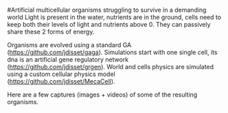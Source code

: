#Artificial multicellular organisms struggling to survive in a demanding world
Light is present in the water, nutrients are in the ground, cells need to keep both their levels of light and nutrients above 0. They can passively share these 2 forms of energy. 

Organisms are evolved using a standard GA (https://github.com/jdisset/gaga). Simulations start with one single cell, its dna is an artificial gene regulatory network (https://github.com/jdisset/grgen). World and cells physics are simulated using a custom cellular physics model (https://github.com/jdisset/MecaCell).

Here are a few captures (images + videos) of some of the resulting organisms.

